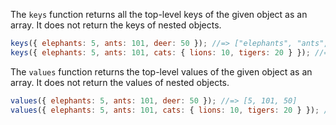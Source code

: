 The `keys` function returns all the top-level keys of the given object as an array. It does not return the keys of nested objects.
```js
keys({ elephants: 5, ants: 101, deer: 50 }); //=> ["elephants", "ants", "deer"]
keys({ elephants: 5, ants: 101, cats: { lions: 10, tigers: 20 } }); //=> ["elephants", "ants", "cats"]
```

The `values` function returns the top-level values of the given object as an array. It does not return the values of nested objects.

```js
values({ elephants: 5, ants: 101, deer: 50 }); //=> [5, 101, 50]
values({ elephants: 5, ants: 101, cats: { lions: 10, tigers: 20 } }); //=> [5, 101, { lions: 10, tigers: 20 }]
```
